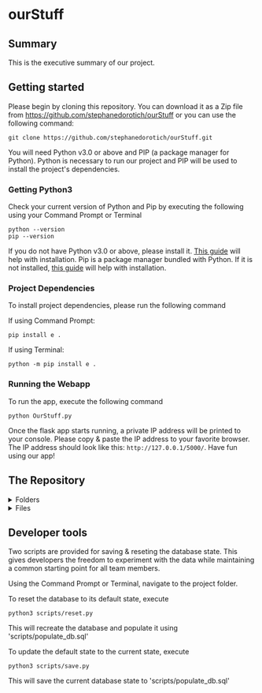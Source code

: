 # ourStuff

## Summary

This is the executive summary of our project.


## Getting started

  Please begin by cloning this repository. You can download it as a Zip file from https://github.com/stephanedorotich/ourStuff or you can use the following command:
  ```
  git clone https://github.com/stephanedorotich/ourStuff.git
  ```
  You will need Python v3.0 or above and PIP (a package manager for Python). Python is necessary to run our project and PIP will be used to install the project's dependencies.  

### Getting Python3

  Check your current version of Python and Pip by executing the following using your Command Prompt or Terminal
  ```
  python --version
  pip --version
  ```
  If you do not have Python v3.0 or above, please install it. [This guide](https://realpython.com/installing-python/) will help with installation. Pip is a package manager bundled with Python. If it is not installed, [this guide](https://pip.pypa.io/en/stable/installing/) will help with installation.

### Project Dependencies

  To install project dependencies, please run the following command
  
  If using Command Prompt:
  ```
  pip install e .
  ```
  
  If using Terminal:
  ```
  python -m pip install e .
  ```

### Running the Webapp

To run the app, execute the following command

```
python OurStuff.py
```

Once the flask app starts running, a private IP address will be printed to your console. Please copy & paste the IP address to your favorite browser.
The IP address should look like this: ```http://127.0.0.1/5000/```. Have fun using our app!

## The Repository

<details>
  <summary>Folders</summary>

#### Scripts
The scripts folder contains scripts for creating and restoring our database

#### Static
The static folder contains our webapp's static css stylesheet

#### Templates
The templates folder our webapp's html documents
</details>

<details>
  <summary>Files</summary>
  
Filename | Description
----- | -----
admin.py | API for Admin functionality
auth.py | API for authenticating users
db.py | for opening and closing connection to our db
forms.py | WTForm definitions
ourStuff.db | Our SQLite3 database file
OurStuff.py | API
setup.py | Python script to make project "pip installable"
</details>

## Developer tools

Two scripts are provided for saving & reseting the database state. This gives developers the freedom to experiment with the data while maintaining a common starting point for all team members.

Using the Command Prompt or Terminal, navigate to the project folder.

To reset the database to its default state, execute
```
python3 scripts/reset.py
```
This will recreate the database and populate it using 'scripts/populate_db.sql'

To update the default state to the current state, execute
```
python3 scripts/save.py
```
This will save the current database state to 'scripts/populate_db.sql'
